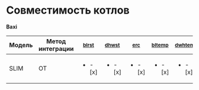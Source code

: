 # Совместимость котлов
[boiler.status]: ## "thermo.boiler.status (bool)"
[dhw.status]: ## "thermo.dhw.status (bool)"
[ot.error_code]: ## "thermo.ot.error_code (int)"
[boiler.temperature]: ## "thermo.boiler.temperature (float) "
[dhw.temperature]: ## "thermo.dhw.temperature (float)"
[boiler.temperature_outside]: ## "thermo.boiler.temperature_outside (float)"
[boiler.return_temperature]: ## "thermo.boiler.return_temperature (float)"
[boiler.modulation]: ## "thermo.boiler.modulation (float)"
[boiler.pressure]: ## "thermo.boiler.pressure (float)"
[bus_error_count]: ## "thermo.ot.bus_error_count (float)"
[bus_state]: ## "thermo.ot.bus_state (float) "
[boiler.target_temperature]: ## "thermo.boiler.target_temperature (float)"
[dhw.target_temperature]: ## "thermo.dhw.target_temperature (float)"
[boiler.max_temperature]: ## "thermo.boiler.max_temperature (float)"



**Baxi**

|Модель | Метод интеграции | <sup> [blrst][boiler.status] </sup>|<sup> [dhwst][dhw.status]</sup>| <sup>[erc][ot.error_code]</sup>|<sup>[bltemp][boiler.temperature]</sup>| <sup>[dwhtemp][dhw.temperature]</sup>| <sup>[bto][boiler.temperature_outside]</sup>| <sup>thermo.boiler.return_temperature (float)</sup>|<sup>thermo.boiler.modulation (float)</sup>|<sup>thermo.boiler.pressure (float)</sup>|<sup>thermo.ot.bus_error_count (float)</sup>|<sup>thermo.ot.bus_state (float)</sup>|<sup> thermo.boiler.target_temperature (float)</sup>|<sup> thermo.dhw.target_temperature (float)</sup>|<sup>thermo.boiler.max_temperature (float)</sup>|
|-|-|-|-|-|-|-|-|-|-|-|-|-|-|-|-|
|SLIM|OT|<ul><li>- [x] </li></ul>|<ul><li>- [x] </li></ul>|<ul><li>- [x] </li></ul>|<ul><li>- [x] </li></ul>|<ul><li>- [x] </li></ul>|<ul><li>- [x] </li></ul>|<ul><li>- [x] </li></ul>|<ul><li>- [x] </li></ul>|<ul><li>- [x] </li></ul>





